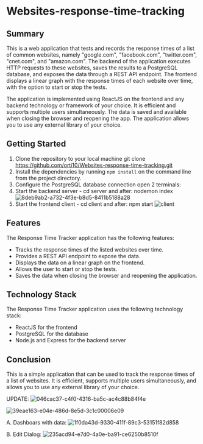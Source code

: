 # Websites-response-time-tracking

## Summary
This is a web application that tests and records the response times of a list of common websites, 
namely "google.com", "facebook.com", "twitter.com", "cnet.com", and "amazon.com". 
The backend of the application executes HTTP requests to these websites, 
saves the results to a PostgreSQL database, and exposes the data through a REST API endpoint. 
The frontend displays a linear graph with the response times of each website over time, with the option to start or stop the tests.

The application is implemented using ReactJS on the frontend and any backend technology or framework of your choice. 
It is efficient and supports multiple users simultaneously. 
The data is saved and available when closing the browser and reopening the app. 
The application allows you to use any external library of your choice.



## Getting Started
1. Clone the repository to your local machine 
git clone https://github.com/orti10/Websites-response-time-tracking.git
2. Install the dependencies by running `npm install` on the command line from the project directory.
3. Configure the PostgreSQL database connection
open 2 terminals:
1. Start the backend server - cd server and after: nodemon index
![8deb9ab2-a732-4f3e-b8d5-8411b5188a28](https://user-images.githubusercontent.com/44768171/223105083-87d2692f-8d74-44ba-b153-0596a4f9e889.jpg)
2. Start the frontend client - cd client and after: npm start
![client](https://user-images.githubusercontent.com/44768171/223104032-08b72d6d-fcd6-440a-b9ba-c2b58eae1ecf.jpg)

## Features 
The Response Time Tracker application has the following features:
* Tracks the response times of the listed websites over time.
* Provides a REST API endpoint to expose the data.
* Displays the data on a linear graph on the frontend.
* Allows the user to start or stop the tests.
* Saves the data when closing the browser and reopening the application.

## Technology Stack
The Response Time Tracker application uses the following technology stack:
* ReactJS for the frontend
* PostgreSQL for the database
* Node.js and Express for the backend server

## Conclusion
This is a simple application that can be used to track the response times of a list of websites. It is efficient, supports multiple users simultaneously, 
and allows you to use any external library of your choice.

UPDATE:
![046cac37-c4f0-4316-ba5c-ac4c88b84f4e](https://user-images.githubusercontent.com/44768171/223847828-c6dc45b2-e5d9-4d3c-be64-56ae9943bd8f.jpg)

![39eae163-e04e-486d-8e5d-3c1c00006e09](https://user-images.githubusercontent.com/44768171/223847251-2fe30f15-0e95-4a7d-a94a-fdb6e6307660.jpg)



A. Dashboars with data:
![1f0da43d-9330-411f-89c3-53151f82d858](https://user-images.githubusercontent.com/44768171/223106171-0e3a7688-db20-4223-b476-bbc4c6c9b7f3.jpg)

B. Edit Dialog:
![235acd94-e7d0-4a0e-ba91-ce6250b8510f](https://user-images.githubusercontent.com/44768171/223106348-58328b85-5b67-4d7c-8076-5b7ba8899285.jpg)

